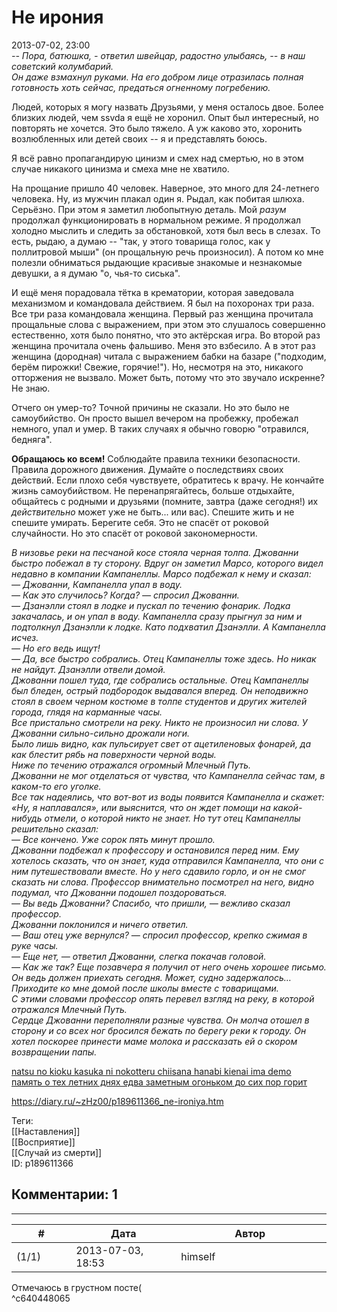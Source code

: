 Не ирония
=========

  
2013-07-02, 23:00  
  *-- Пора, батюшка, - ответил швейцар, радостно улыбаясь, -- в наш советский колумбарий.   
 Он даже взмахнул руками. На его добром лице отразилась полная готовность хоть сейчас, предаться огненному погребению.*    
   
 Людей, которых я могу назвать Друзьями, у меня осталось двое. Более близких людей, чем ssvda я ещё не хоронил. Опыт был интересный, но повторять не хочется. Это было тяжело. А уж каково это, хоронить возлюбленных или детей своих -- я и представлять боюсь.   
   
 Я всё равно пропагандирую цинизм и смех над смертью, но в этом случае никакого цинизма и смеха мне не хватило.   
   
 На прощание пришло 40 человек. Наверное, это много для 24-летнего человека. Ну, из мужчин плакал один я. Рыдал, как побитая шлюха. Серьёзно. При этом я заметил любопытную деталь. Мой  *разум*  продолжал функционировать в нормальном режиме. Я продолжал холодно мыслить и следить за обстановкой, хотя был весь в слезах. То есть, рыдаю, а думаю -- "так, у этого товарища голос, как у поллитровой мыши" (он прощальную речь произносил). А потом ко мне полезли обниматься рыдающие красивые знакомые и незнакомые девушки, а я думаю "о, чья-то сиська".   
   
 И ещё меня порадовала тётка в крематории, которая заведовала механизмом и командовала действием. Я был на похоронах три раза. Все три раза командовала женщина. Первый раз женщина прочитала прощальные слова с выражением, при этом это слушалось совершенно естественно, хотя было понятно, что это актёрская игра. Во второй раз женщина прочитала очень фальшиво. Меня это взбесило. А в этот раз женщина (дородная) читала с выражением бабки на базаре ("подходим, берём пирожки! Свежие, горячие!"). Но, несмотря на это, никакого отторжения не вызвало. Может быть, потому что это звучало искренне? Не знаю.   
   
 Отчего он умер-то? Точной причины не сказали. Но это было не самоубийство. Он просто вышел вечером на пробежку, пробежал немного, упал и умер. В таких случаях я обычно говорю "отравился, бедняга".   
   
  **Обращаюсь ко всем!**  Соблюдайте правила техники безопасности. Правила дорожного движения. Думайте о последствиях своих действий. Если плохо себя чувствуете, обратитесь к врачу. Не кончайте жизнь самоубийством. Не перенапрягайтесь, больше отдыхайте, общайтесь с родными и друзьями (помните, завтра (даже сегодня!) их  *действительно*  может уже не быть... или вас). Спешите жить и не спешите умирать. Берегите себя. Это не спасёт от роковой случайности. Но это спасёт от роковой закономерности.   
   
  *В низовье реки на песчаной косе стояла черная толпа. Джованни быстро побежал в ту сторону. Вдруг он заметил Марсо, которого видел недавно в компании Кампанеллы. Марсо подбежал к нему и сказал:   
 — Джованни, Кампанелла упал в воду.   
 — Как это случилось? Когда? — спросил Джованни.   
 — Дзанэлли стоял в лодке и пускал по течению фонарик. Лодка закачалась, и он упал в воду. Кампанелла сразу прыгнул за ним и подтолкнул Дзанэлли к лодке. Като подхватил Дзанэлли. А Кампанелла исчез.   
 — Но его ведь ищут!   
 — Да, все быстро собрались. Отец Кампанеллы тоже здесь. Но никак не найдут. Дзанэлли отвели домой.   
 Джованни пошел туда, где собрались остальные. Отец Кампанеллы был бледен, острый подбородок выдавался вперед. Он неподвижно стоял в своем черном костюме в толпе студентов и других жителей города, глядя на карманные часы.   
 Все пристально смотрели на реку. Никто не произносил ни слова. У Джованни сильно-сильно дрожали ноги.   
 Было лишь видно, как пульсирует свет от ацетиленовых фонарей, да как блестит рябь на поверхности черной воды.   
 Ниже по течению отражался огромный Млечный Путь.   
 Джованни не мог отделаться от чувства, что Кампанелла сейчас там, в каком-то его уголке.   
 Все так надеялись, что вот-вот из воды появится Кампанелла и скажет: «Ну, я наплавался», или выяснится, что он ждет помощи на какой-нибудь отмели, о которой никто не знает. Но тут отец Кампанеллы решительно сказал:   
 — Все кончено. Уже сорок пять минут прошло.   
 Джованни подбежал к профессору и остановился перед ним. Ему хотелось сказать, что он знает, куда отправился Кампанелла, что они с ним путешествовали вместе. Но у него сдавило горло, и он не смог сказать ни слова. Профессор внимательно посмотрел на него, видно подумал, что Джованни подошел поздороваться.   
 — Вы ведь Джованни? Спасибо, что пришли, — вежливо сказал профессор.   
 Джованни поклонился и ничего ответил.   
 — Ваш отец уже вернулся? — спросил профессор, крепко сжимая в руке часы.   
 — Еще нет, — ответил Джованни, слегка покачав головой.   
 — Как же так? Еще позавчера я получил от него очень хорошее письмо. Он ведь должен приехать сегодня. Может, судно задержалось… Приходите ко мне домой после школы вместе с товарищами.   
 С этими словами профессор опять перевел взгляд на реку, в которой отражался Млечный Путь.   
 Сердце Джованни переполняли разные чувства. Он молча отошел в сторону и со всех ног бросился бежать по берегу реки к городу. Он хотел поскорее принести маме молока и рассказать ей о скором возвращении папы.*    
   
   [natsu no kioku kasuka ni nokotteru chiisana hanabi kienai ima demo   
 память о тех летних днях едва заметным огоньком до сих пор горит](https://www.youtube.com/watch?v=NN78yhD3yRQ)     
  
<https://diary.ru/~zHz00/p189611366_ne-ironiya.htm>  
  
Теги:  
[[Наставления]]  
[[Восприятие]]  
[[Случай из смерти]]  
ID: p189611366  


Комментарии: 1
--------------

  


---



|         #         |              Дата              |                     Автор                     |           ID           |
| --- | --- | --- | --- |
| (1/1) | 2013-07-03, 18:53 | himself | c640448065 |

  
 Отмечаюсь в грустном посте(   
 ^c640448065
